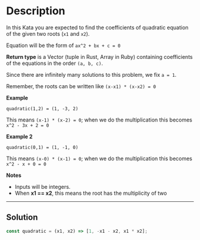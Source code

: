 # Description

In this Kata you are expected to find the coefficients of quadratic equation of the given two roots (`x1` and `x2`).

Equation will be the form of `ax^2 + bx + c = 0`

**Return type** is a Vector (tuple in Rust, Array in Ruby) containing coefficients of the equations in the order `(a, b, c)`.

Since there are infinitely many solutions to this problem, we fix `a = 1`.

Remember, the roots can be written like `(x-x1) * (x-x2) = 0`

**Example**

```
quadratic(1,2) = (1, -3, 2)
```

This means `(x-1) * (x-2) = 0`; when we do the multiplication this becomes `x^2 - 3x + 2 = 0`

**Example 2**

```
quadratic(0,1) = (1, -1, 0)
```

This means `(x-0) * (x-1) = 0`; when we do the multiplication this becomes `x^2 - x + 0 = 0`

**Notes**

- Inputs will be integers.
- When **x1 == x2**, this means the root has the multiplicity of two

---

## Solution

```js
const quadratic = (x1, x2) => [1, -x1 - x2, x1 * x2];
```
